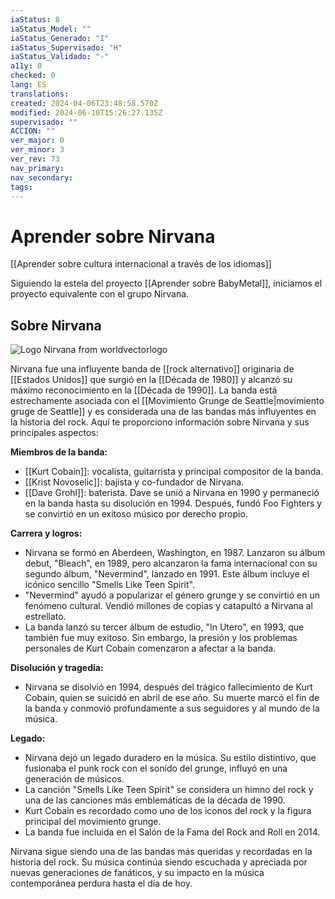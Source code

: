 ```yaml
---
iaStatus: 8
iaStatus_Model: ""
iaStatus_Generado: "I"
iaStatus_Supervisado: "H"
iaStatus_Validado: "-"
a11y: 0
checked: 0
lang: ES
translations: 
created: 2024-04-06T23:48:58.570Z
modified: 2024-06-10T15:26:27.135Z
supervisado: ""
ACCION: ""
ver_major: 0
ver_minor: 3
ver_rev: 73
nav_primary: 
nav_secondary: 
tags:
---
```

# Aprender sobre Nirvana

[[Aprender sobre cultura internacional a través de los idiomas]]

Siguiendo la estela del proyecto [[Aprender sobre BabyMetal]], iniciamos el proyecto equivalente con el grupo Nirvana.

## Sobre Nirvana
![Logo Nirvana from worldvectorlogo](https://cdn.worldvectorlogo.com/logos/nirvana.svg)

Nirvana fue una influyente banda de [[rock alternativo]] originaria de [[Estados Unidos]] que surgió en la [[Década de 1980]] y alcanzó su máximo reconocimiento en la [[Década de 1990]]. La banda está estrechamente asociada con el [[Movimiento Grunge de Seattle|movimiento gruge de Seattle]] y es considerada una de las bandas más influyentes en la historia del rock. Aquí te proporciono información sobre Nirvana y sus principales aspectos:

**Miembros de la banda:**

- [[Kurt Cobain]]: vocalista, guitarrista y principal compositor de la banda.
- [[Krist Novoselic]]: bajista y co-fundador de Nirvana.
- [[Dave Grohl]]: baterista. Dave se unió a Nirvana en 1990 y permaneció en la banda hasta su disolución en 1994. Después, fundó Foo Fighters y se convirtió en un exitoso músico por derecho propio.

**Carrera y logros:**

- Nirvana se formó en Aberdeen, Washington, en 1987. Lanzaron su álbum debut, "Bleach", en 1989, pero alcanzaron la fama internacional con su segundo álbum, "Nevermind", lanzado en 1991. Este álbum incluye el icónico sencillo "Smells Like Teen Spirit".
- "Nevermind" ayudó a popularizar el género grunge y se convirtió en un fenómeno cultural. Vendió millones de copias y catapultó a Nirvana al estrellato.
- La banda lanzó su tercer álbum de estudio, "In Utero", en 1993, que también fue muy exitoso. Sin embargo, la presión y los problemas personales de Kurt Cobain comenzaron a afectar a la banda.

**Disolución y tragedia:**

- Nirvana se disolvió en 1994, después del trágico fallecimiento de Kurt Cobain, quien se suicidó en abril de ese año. Su muerte marcó el fin de la banda y conmovió profundamente a sus seguidores y al mundo de la música.

**Legado:**

- Nirvana dejó un legado duradero en la música. Su estilo distintivo, que fusionaba el punk rock con el sonido del grunge, influyó en una generación de músicos.
- La canción "Smells Like Teen Spirit" se considera un himno del rock y una de las canciones más emblemáticas de la década de 1990.
- Kurt Cobain es recordado como uno de los iconos del rock y la figura principal del movimiento grunge.
- La banda fue incluida en el Salón de la Fama del Rock and Roll en 2014.

Nirvana sigue siendo una de las bandas más queridas y recordadas en la historia del rock. Su música continúa siendo escuchada y apreciada por nuevas generaciones de fanáticos, y su impacto en la música contemporánea perdura hasta el día de hoy.